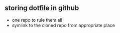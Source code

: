 ## storing dotfile in github
- one repo to rule them all
- symlink to the cloned repo from appropriate place
